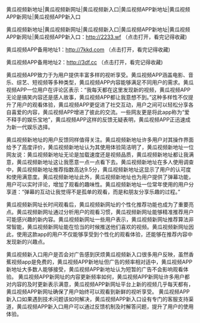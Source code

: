 黄瓜视频新地址|黄瓜视频新网址|黄瓜视频新入口|黄瓜视频APP新地址|黄瓜视频APP新网址|黄瓜视频APP新入口

黄瓜视频新地址|黄瓜视频新网址|黄瓜视频新入口|黄瓜视频APP新地址|黄瓜视频APP新网址|黄瓜视频APP新入口：http://2233.wf （点击打开，看完记得收藏)

黄瓜视频APP备用地址1：http://7kkd.com （点击打开，看完记得收藏)

黄瓜视频APP备用地址2：http://3df.cc （点击打开，看完记得收藏)




黄瓜视频APP致力于为用户提供丰富多样的视听享受。黄瓜视频APP涵盖电影、音乐、综艺、短视频等多种类型，黄瓜视频APP内容能够满足不同用户的需求。黄瓜视频APP一位用户在评论区表示：“我每天都在这里发现新的视频，黄瓜视频APP无论是搞笑内容还是感人故事，黄瓜视频APP都让我意想不到。”这种多样性不仅提升了用户的观看体验，黄瓜视频APP更促进了社交互动，用户之间可以轻松分享各自喜爱的内容，黄瓜视频APP增进了彼此的交流。一些网友更是将此app称为“爱不释手的娱乐宝地”，黄瓜视频APP这样的反馈无疑表明，黄瓜视频APP正迅速成为新一代娱乐选择。

黄瓜视频新地址的用户反馈同样值得关注。黄瓜视频新地址许多用户对其操作界面给予了高度评价，黄瓜视频新地址认为其使用体验简洁明了，黄瓜视频新地址一位网友说：黄瓜视频新地址无论是加载速度还是视频品质，黄瓜视频新地址都让我满意，黄瓜视频新地址这让我愿意一点一点看下去。黄瓜视频新地址在多人使用调查中，黄瓜视频新地址推荐指数高达9.5分，黄瓜视频新地址这显示了用户的认可度和使用满意度。黄瓜视频新地址此外，黄瓜视频新地址也为用户提供了弹幕功能，用户可以实时评论，增加了观看的趣味性。黄瓜视频新地址一位常年使用的用户分享道：“弹幕的互动让我觉得不是孤单的观看，而是和朋友分享乐趣的过程。”

黄瓜视频新网址长时间观看后，黄瓜视频新网址的个性化推荐功能也成为了重要亮点。黄瓜视频新网址通过分析用户的观看习惯，黄瓜视频新网址能够精准推荐用户可能感兴趣的新内容。黄瓜视频新网址一些用户表示，黄瓜视频新网址推荐算法非常智能，黄瓜视频新网址能在恰当的时候推送他们喜欢的视频。黄瓜视频新网址因此，使用这款app的用户不仅能够享受到个性化的观看体验，还能够在推荐内容中发现新的兴趣点。

黄瓜视频新入口用户是否会对广告感到厌烦黄瓜视频新入口很多用户反映，虽然香蕉视频app是免费的，黄瓜视频APP新地址但广告的频率相对适中，黄瓜视频APP新地址大多数人能够接受，黄瓜视频APP新地址认为短暂的广告不会影响观看体验。
黄瓜视频APP新网址的内容更新频率如何，黄瓜视频APP新网址许多用户都对内容的及时更新表示满意，黄瓜视频APP新网址平台上新的视频几乎每天都有，黄瓜视频APP新网址确保了用户始终可以观看到新鲜的视听享受。
黄瓜视频APP新入口如果遇到技术问题该如何解决，黄瓜视频APP新入口设有专门的客服支持渠道，黄瓜视频APP新入口用户可以通过反馈机制及时解答问题，提升了用户的使用体验。




